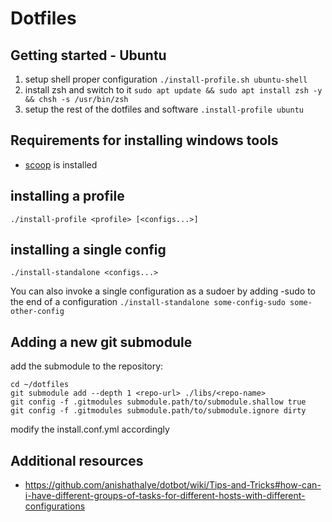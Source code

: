 # Dotfiles

## Getting started - Ubuntu
1. setup shell proper configuration `./install-profile.sh ubuntu-shell`
2. install zsh and switch to it `sudo apt update && sudo apt install zsh -y && chsh -s /usr/bin/zsh`
3. setup the rest of the dotfiles and software `.install-profile ubuntu`

## Requirements for installing windows tools
- [scoop](scoop.sh) is installed

## installing a profile
`./install-profile <profile> [<configs...>]`

## installing a single config
`./install-standalone <configs...>`

You can also invoke a single configuration as a sudoer by adding -sudo to the end of a configuration
`./install-standalone some-config-sudo some-other-config`


## Adding a new git submodule
add the submodule to the repository:
````
cd ~/dotfiles 
git submodule add --depth 1 <repo-url> ./libs/<repo-name>
git config -f .gitmodules submodule.path/to/submodule.shallow true
git config -f .gitmodules submodule.path/to/submodule.ignore dirty

``````
modify the install.conf.yml accordingly

## Additional resources
- https://github.com/anishathalye/dotbot/wiki/Tips-and-Tricks#how-can-i-have-different-groups-of-tasks-for-different-hosts-with-different-configurations
